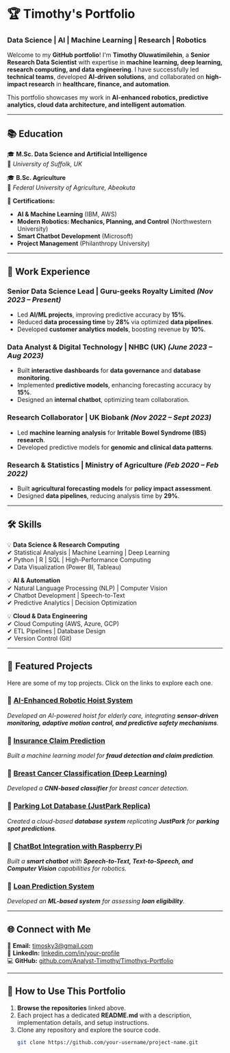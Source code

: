 # 🏆 Timothy's Portfolio  
### **Data Science | AI | Machine Learning | Research | Robotics**  

Welcome to my **GitHub portfolio**! I'm **Timothy Oluwatimilehin**, a **Senior Research Data Scientist** with expertise in **machine learning, deep learning, research computing, and data engineering**. I have successfully led **technical teams**, developed **AI-driven solutions**, and collaborated on **high-impact research** in **healthcare, finance, and automation**.  

This portfolio showcases my work in **AI-enhanced robotics, predictive analytics, cloud data architecture, and intelligent automation**.

---

## **📚 Education**
🎓 **M.Sc. Data Science and Artificial Intelligence**  
📍 *University of Suffolk, UK*  

🎓 **B.Sc. Agriculture**  
📍 *Federal University of Agriculture, Abeokuta*  

📜 **Certifications:**  
- **AI & Machine Learning** (IBM, AWS)  
- **Modern Robotics: Mechanics, Planning, and Control** (Northwestern University)  
- **Smart Chatbot Development** (Microsoft)  
- **Project Management** (Philanthropy University)  

---

## **💼 Work Experience**

### **Senior Data Science Lead | Guru-geeks Royalty Limited** *(Nov 2023 – Present)*
- Led **AI/ML projects**, improving predictive accuracy by **15%**.  
- Reduced **data processing time** by **28%** via optimized **data pipelines**.  
- Developed **customer analytics models**, boosting revenue by **10%**.  

### **Data Analyst & Digital Technology | NHBC (UK)** *(June 2023 – Aug 2023)*
- Built **interactive dashboards** for **data governance** and **database monitoring**.  
- Implemented **predictive models**, enhancing forecasting accuracy by **15%**.  
- Designed an **internal chatbot**, optimizing team collaboration.  

### **Research Collaborator | UK Biobank** *(Nov 2022 – Sept 2023)*
- Led **machine learning analysis** for **Irritable Bowel Syndrome (IBS) research**.  
- Developed predictive models for **genomic and clinical data patterns**.  

### **Research & Statistics | Ministry of Agriculture** *(Feb 2020 – Feb 2022)*
- Built **agricultural forecasting models** for **policy impact assessment**.  
- Designed **data pipelines**, reducing analysis time by **29%**.  

---

## **🛠 Skills**
💡 **Data Science & Research Computing**  
✔ Statistical Analysis | Machine Learning | Deep Learning  
✔ Python | R | SQL | High-Performance Computing  
✔ Data Visualization (Power BI, Tableau)  

💡 **AI & Automation**  
✔ Natural Language Processing (NLP) | Computer Vision  
✔ Chatbot Development | Speech-to-Text  
✔ Predictive Analytics | Decision Optimization  

💡 **Cloud & Data Engineering**  
✔ Cloud Computing (AWS, Azure, GCP)  
✔ ETL Pipelines | Database Design  
✔ Version Control (Git)  

---

## **🚀 Featured Projects**
Here are some of my top projects. Click on the links to explore each one.

### 🔹 [AI-Enhanced Robotic Hoist System](#)
_Developed an AI-powered hoist for elderly care, integrating **sensor-driven monitoring, adaptive motion control, and predictive safety mechanisms**._  

### 🔹 [Insurance Claim Prediction](#)
_Built a machine learning model for **fraud detection and claim prediction**._  

### 🔹 [Breast Cancer Classification (Deep Learning)](#)
_Developed a **CNN-based classifier** for breast cancer detection._  

### 🔹 [Parking Lot Database (JustPark Replica)](#)
_Created a cloud-based **database system** replicating **JustPark** for **parking spot predictions**._  

### 🔹 [ChatBot Integration with Raspberry Pi](#)
_Built a **smart chatbot** with **Speech-to-Text, Text-to-Speech, and Computer Vision** capabilities for robotics._  

### 🔹 [Loan Prediction System](#)
_Developed an **ML-based system** for assessing **loan eligibility**._  

---

## **🌐 Connect with Me**
📩 **Email:** [timosky3@gmail.com](mailto:timosky3@gmail.com)  
💼 **LinkedIn:** [linkedin.com/in/your-profile](#)  
💻 **GitHub:** [github.com/Analyst-Timothy/Timothys-Portfolio](#)  

---

## **📌 How to Use This Portfolio**
1. **Browse the repositories** linked above.
2. Each project has a dedicated **README.md** with a description, implementation details, and setup instructions.
3. Clone any repository and explore the source code.
   ```bash
   git clone https://github.com/your-username/project-name.git
